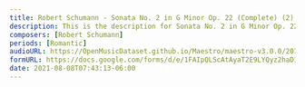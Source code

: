 ```yaml
---
title: Robert Schumann - Sonata No. 2 in G Minor Op. 22 (Complete) (2)
description: This is the description for Sonata No. 2 in G Minor Op. 22 (Complete) by Robert Schumann
composers: [Robert Schumann]
periods: [Romantic]
audioURL: https://OpenMusicDataset.github.io/Maestro/maestro-v3.0.0/2017/MIDI-Unprocessed_073_PIANO073_MID--AUDIO-split_07-08-17_Piano-e_2-02_wav--4.midi
formURL: https://docs.google.com/forms/d/e/1FAIpQLScAtAyaT2E9LYQyz2haD1nGRZoZoC7Q2jCpD1hXQve_yklgxA/viewform
date: 2021-08-08T07:43:13-06:00
---
```

